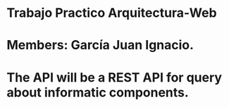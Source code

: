 # Trabajo Practico Arquitectura-Web

# Members: García Juan Ignacio.

# The API will be a REST API for query about informatic components.